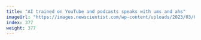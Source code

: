 ```yaml
---
title: "AI trained on YouTube and podcasts speaks with ums and ahs"
imageUrl: "https://images.newscientist.com/wp-content/uploads/2023/03/06143328/SEI_144483909.jpg?width=600"
index: 377
weight: 377
---
```

